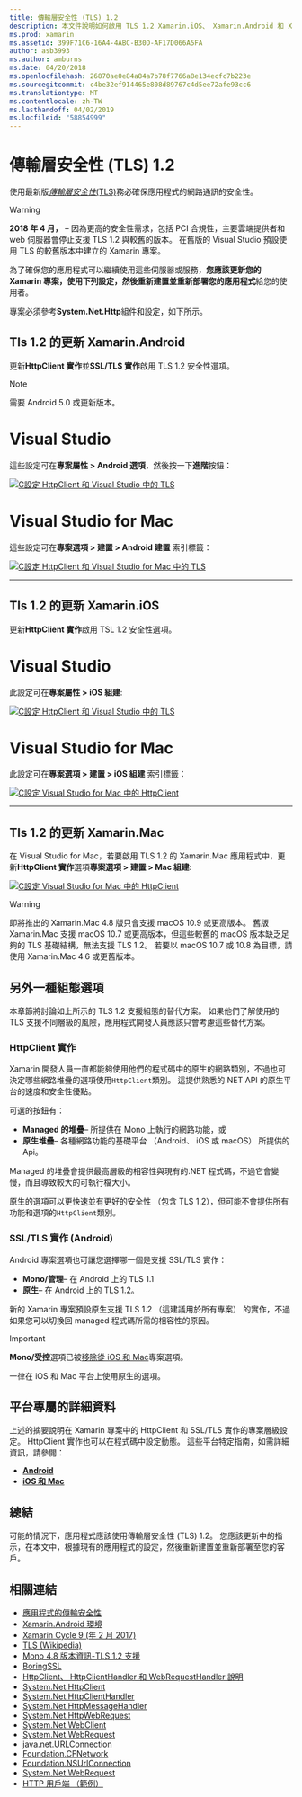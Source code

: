 ```yaml
---
title: 傳輸層安全性 (TLS) 1.2
description: 本文件說明如何啟用 TLS 1.2 Xamarin.iOS、 Xamarin.Android 和 Xamarin.Mac 專案。 它會示範如何在 Visual Studio 2019 和 Visual Studio for mac。
ms.prod: xamarin
ms.assetid: 399F71C6-16A4-4ABC-B30D-AF17D066A5FA
author: asb3993
ms.author: amburns
ms.date: 04/20/2018
ms.openlocfilehash: 26870ae0e84a84a7b78f7766a8e134ecfc7b223e
ms.sourcegitcommit: c4be32ef914465e808d89767c4d5ee72afe93cc6
ms.translationtype: MT
ms.contentlocale: zh-TW
ms.lasthandoff: 04/02/2019
ms.locfileid: "58854999"
---
```

# <a name="transport-layer-security-tls-12"></a>傳輸層安全性 (TLS) 1.2

使用最新版[_傳輸層安全性_(TLS)](https://en.wikipedia.org/wiki/Transport_Layer_Security)務必確保應用程式的網路通訊的安全性。

> [!WARNING]
> **2018 年 4 月，** – 因為更高的安全性需求，包括 PCI 合規性，主要雲端提供者和 web 伺服器會停止支援 TLS 1.2 與較舊的版本。  在舊版的 Visual Studio 預設使用 TLS 的較舊版本中建立的 Xamarin 專案。
>
> 為了確保您的應用程式可以繼續使用這些伺服器或服務，**您應該更新您的 Xamarin 專案，使用下列設定，然後重新建置並重新部署您的應用程式**給您的使用者。

專案必須參考**System.Net.Http**組件和設定，如下所示。

## <a name="update-xamarinandroid-to-tls-12"></a>Tls 1.2 的更新 Xamarin.Android

更新**HttpClient 實作**並**SSL/TLS 實作**啟用 TLS 1.2 安全性選項。

> [!NOTE]
> 需要 Android 5.0 或更新版本。

# [<a name="visual-studio"></a>Visual Studio](#tab/windows)

這些設定可在**專案屬性 > Android 選項**，然後按一下**進階**按鈕：

[![C設定 HttpClient 和 Visual Studio 中的 TLS](transport-layer-security-images/android-win-sml.png)](transport-layer-security-images/android-win.png#lightbox)

# [<a name="visual-studio-for-mac"></a>Visual Studio for Mac](#tab/macos)

這些設定可在**專案選項 > 建置 > Android 建置** 索引標籤：

[![C設定 HttpClient 和 Visual Studio for Mac 中的 TLS](transport-layer-security-images/android-mac-sml.png)](transport-layer-security-images/android-mac.png#lightbox)

-----

## <a name="update-xamarinios-to-tls-12"></a>Tls 1.2 的更新 Xamarin.iOS

更新**HttpClient 實作**啟用 TSL 1.2 安全性選項。

# [<a name="visual-studio"></a>Visual Studio](#tab/windows)

此設定可在**專案屬性 > iOS 組建**:

[![C設定 HttpClient 和 Visual Studio 中的 TLS](transport-layer-security-images/ios-win-sml.png)](transport-layer-security-images/ios-win.png#lightbox)

# [<a name="visual-studio-for-mac"></a>Visual Studio for Mac](#tab/macos)

此設定可在**專案選項 > 建置 > iOS 組建** 索引標籤：

[![C設定 Visual Studio for Mac 中的 HttpClient](transport-layer-security-images/ios-mac-sml.png)](transport-layer-security-images/ios-mac.png#lightbox)

-----

## <a name="update-xamarinmac-to-tls-12"></a>Tls 1.2 的更新 Xamarin.Mac

在 Visual Studio for Mac，若要啟用 TLS 1.2 的 Xamarin.Mac 應用程式中，更新**HttpClient 實作**選項**專案選項 > 建置 > Mac 組建**:

[![C設定 Visual Studio for Mac 中的 HttpClient](transport-layer-security-images/macos-mac-sml.png)](transport-layer-security-images/macos-mac.png#lightbox)

> [!WARNING]
> 即將推出的 Xamarin.Mac 4.8 版只會支援 macOS 10.9 或更高版本。
> 舊版 Xamarin.Mac 支援 macOS 10.7 或更高版本，但這些較舊的 macOS 版本缺乏足夠的 TLS 基礎結構，無法支援 TLS 1.2。 若要以 macOS 10.7 或 10.8 為目標，請使用 Xamarin.Mac 4.6 或更舊版本。

## <a name="alternative-configuration-options"></a>另外一種組態選項

本章節將討論如上所示的 TLS 1.2 支援組態的替代方案。
如果他們了解使用的 TLS 支援不同層級的風險，應用程式開發人員應該只會考慮這些替代方案。

### <a name="httpclient-implementation"></a>HttpClient 實作

Xamarin 開發人員一直都能夠使用他們的程式碼中的原生的網路類別，不過也可決定哪些網路堆疊的選項使用`HttpClient`類別。 這提供熟悉的.NET API 的原生平台的速度和安全性優點。

可選的按鈕有：

- **Managed 的堆疊**– 所提供在 Mono 上執行的網路功能，或
- **原生堆疊**– 各種網路功能的基礎平台 （Android、 iOS 或 macOS） 所提供的 Api。

Managed 的堆疊會提供最高層級的相容性與現有的.NET 程式碼，不過它會變慢，而且導致較大的可執行檔大小。

原生的選項可以更快速並有更好的安全性 （包含 TLS 1.2），但可能不會提供所有功能和選項的`HttpClient`類別。

### <a name="ssltls-implementation-android"></a>SSL/TLS 實作 (Android)

Android 專案選項也可讓您選擇哪一個是支援 SSL/TLS 實作：

- **Mono/管理**– 在 Android 上的 TLS 1.1
- **原生**– 在 Android 上的 TLS 1.2。

新的 Xamarin 專案預設原生支援 TLS 1.2 （這建議用於所有專案） 的實作，不過如果您可以切換回 managed 程式碼所需的相容性的原因。

> [!IMPORTANT]
> **Mono/受控**選項已被[移除從 iOS 和 Mac](https://developer.xamarin.com/releases/ios/xamarin.ios_10/xamarin.ios_10.8/)專案選項。
>
> 一律在 iOS 和 Mac 平台上使用原生的選項。

## <a name="platform-specific-details"></a>平台專屬的詳細資料

上述的摘要說明在 Xamarin 專案中的 HttpClient 和 SSL/TLS 實作的專案層級設定。 HttpClient 實作也可以在程式碼中設定動態。 這些平台特定指南，如需詳細資訊，請參閱：

- [**Android**](~/android/app-fundamentals/http-stack.md)
- [**iOS 和 Mac**](~/cross-platform/macios/http-stack.md)

## <a name="summary"></a>總結

可能的情況下，應用程式應該使用傳輸層安全性 (TLS) 1.2。
您應該更新中的指示，在本文中，根據現有的應用程式的設定，然後重新建置並重新部署至您的客戶。

## <a name="related-links"></a>相關連結

- [應用程式的傳輸安全性](~/ios/app-fundamentals/ats.md)
- [Xamarin.Android 環境](~/android/deploy-test/environment.md)
- [Xamarin Cycle 9 (年 2 月 2017)](https://releases.xamarin.com/stable-release-cycle-9/)
- [TLS (Wikipedia)](https://en.wikipedia.org/wiki/Transport_Layer_Security)
- [Mono 4.8 版本資訊-TLS 1.2 支援](https://www.mono-project.com/docs/about-mono/releases/4.8.0/#tls-12-support)
- [BoringSSL](https://boringssl.googlesource.com/boringssl/)
- [HttpClient、 HttpClientHandler 和 WebRequestHandler 說明](https://blogs.msdn.microsoft.com/henrikn/2012/08/07/httpclient-httpclienthandler-and-webrequesthandler-explained/)
- [System.Net.HttpClient](https://msdn.microsoft.com/library/system.net.http.httpclient(v=vs.118).aspx)
- [System.Net.HttpClientHandler](https://msdn.microsoft.com/library/system.net.http.httpclienthandler(v=vs.118).aspx)
- [System.Net.HttpMessageHandler](https://msdn.microsoft.com/library/system.net.http.httpmessagehandler(v=vs.118).aspx)
- [System.Net.HttpWebRequest](https://msdn.microsoft.com/library/system.net.httpwebrequest(v=vs.110).aspx)
- [System.Net.WebClient](https://msdn.microsoft.com/library/system.net.webclient(v=vs.110).aspx)
- [System.Net.WebRequest](https://msdn.microsoft.com/library/system.net.webrequest(v=vs.110).aspx)
- [java.net.URLConnection](https://developer.android.com/reference/java/net/URLConnection.html)
- [Foundation.CFNetwork](xref:CoreFoundation.CFNetwork)
- [Foundation.NSUrlConnection](xref:Foundation.NSUrlConnection)
- [System.Net.WebRequest](https://msdn.microsoft.com/library/system.net.webrequest(v=vs.110).aspx)
- [HTTP 用戶端 （範例）](https://developer.xamarin.com/samples/monotouch/HttpClient/)
